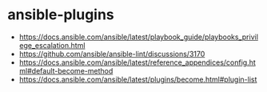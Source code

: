 # ansible-plugins

- https://docs.ansible.com/ansible/latest/playbook_guide/playbooks_privilege_escalation.html
- https://github.com/ansible/ansible-lint/discussions/3170
- https://docs.ansible.com/ansible/latest/reference_appendices/config.html#default-become-method
- https://docs.ansible.com/ansible/latest/plugins/become.html#plugin-list